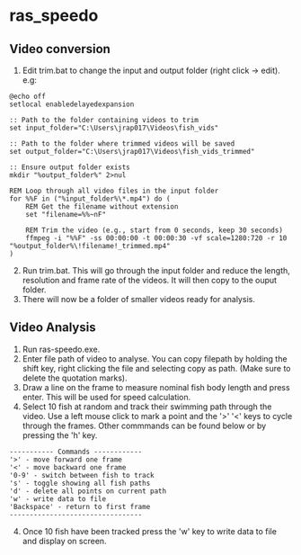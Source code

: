 # ras_speedo

## Video conversion
1. Edit trim.bat to change the input and output folder (right click -> edit). e.g:
```
@echo off
setlocal enabledelayedexpansion

:: Path to the folder containing videos to trim
set input_folder="C:\Users\jrap017\Videos\fish_vids"

:: Path to the folder where trimmed videos will be saved
set output_folder="C:\Users\jrap017\Videos\fish_vids_trimmed"

:: Ensure output folder exists
mkdir "%output_folder%" 2>nul

REM Loop through all video files in the input folder
for %%F in ("%input_folder%\*.mp4") do (
    REM Get the filename without extension
    set "filename=%%~nF"
    
    REM Trim the video (e.g., start from 0 seconds, keep 30 seconds)
    ffmpeg -i "%%F" -ss 00:00:00 -t 00:00:30 -vf scale=1280:720 -r 10 "%output_folder%\!filename!_trimmed.mp4"
)
```
2. Run trim.bat. This will go through the input folder and reduce the length, resolution and frame rate of the videos. It will then copy to the ouput folder.
3. There will now be a folder of smaller videos ready for analysis.

 ## Video Analysis
 1. Run ras-speedo.exe.
 2. Enter file path of video to analyse. You can copy filepath by holding the shift key, right clicking the file and selecting copy as path. (Make sure to delete the quotation marks).
 3. Draw a line on the frame to measure nominal fish body length and press enter. This will be used for speed calculation.
 4. Select 10 fish at random and track their swimming path through the video. Use a left mouse click to mark a point and the '>' '<' keys to cycle through the frames. Other commmands can be found below or by pressing the 'h' key.
```
----------- Commands ------------
'>' - move forward one frame
'<' - move backward one frame
'0-9' - switch between fish to track
's' - toggle showing all fish paths
'd' - delete all points on current path
'w' - write data to file
'Backspace' - return to first frame
---------------------------------
```
4. Once 10 fish have been tracked press the 'w' key to write data to file and display on screen.
